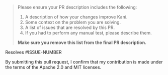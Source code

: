 > Please ensure your PR description includes the following:
> 1. A description of how your changes improve Kani.
> 2. Some context on the problem you are solving.
> 3. A list of issues that are resolved by this PR.
> 4. If you had to perform any manual test, please describe them.
>
> **Make sure you remove this list from the final PR description.**

Resolves #ISSUE-NUMBER

By submitting this pull request, I confirm that my contribution is made under the terms of the Apache 2.0 and MIT licenses.
